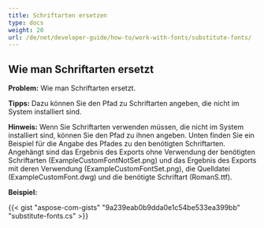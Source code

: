 ```yaml
---
title: Schriftarten ersetzen
type: docs
weight: 20
url: /de/net/developer-guide/how-to/work-with-fonts/substitute-fonts/
---
```



## **Wie man Schriftarten ersetzt**

**Problem:** Wie man Schriftarten ersetzt.

**Tipps:** Dazu können Sie den Pfad zu Schriftarten angeben, die nicht im System installiert sind.

**Hinweis:** Wenn Sie Schriftarten verwenden müssen, die nicht im System installiert sind, können Sie den Pfad zu ihnen angeben. Unten finden Sie ein Beispiel für die Angabe des Pfades zu den benötigten Schriftarten. Angehängt sind das Ergebnis des Exports ohne Verwendung der benötigten Schriftarten (ExampleCustomFontNotSet.png) und das Ergebnis des Exports mit deren Verwendung (ExampleCustomFontSet.png), die Quelldatei (ExampleCustomFont.dwg) und die benötigte Schriftart (RomanS.ttf).

**Beispiel:**

{{< gist "aspose-com-gists" "9a239eab0b9dda0e1c54be533ea399bb" "substitute-fonts.cs" >}}

